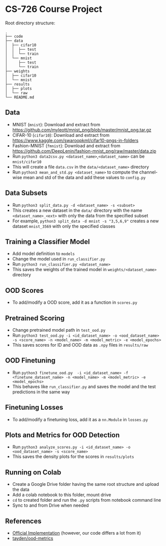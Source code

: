 # CS-726 Course Project
  
Root directory structure:
```
.
├── code
├── data
│  ├── cifar10
│  │  ├── test
│  │  └── train
│  └── mnist
│     ├── test
│     └── train
├── weights
│  ├── cifar10
│  └── mnist
├── results
│  ├── plots
│  └── raw
└── README.md
```
  
## Data
- MNIST (`mnist`): Download and extract from https://github.com/myleott/mnist_png/blob/master/mnist_png.tar.gz 
- CIFAR-10 (`cifar10`): Download and extract from https://www.kaggle.com/swaroopkml/cifar10-pngs-in-folders
- Fashion-MNIST (`fmnist`): Download and extract from https://github.com/DeepLenin/fashion-mnist_png/raw/master/data.zip
- Run `python3 data2csv.py <dataset_name>`,`<dataset_name>` can be `mnist/cifar10`
- This will create a file `data.csv` in the `data/<dataset_name>` directory
- Run `python3 mean_and_std.py <dataset_name>` to compute the channel-wise mean and std of the data and add these values to `config.py`

## Data Subsets
- Run `python3 split_data.py -d <dataset_name> -s <subset>`
- This creates a new dataset in the `data/` directory with the name `<dataset_name>_<ext>` with only the data from the specified subset
- For example, `python3 split_data -d mnist -s "3,5,6,9"` creates a new dataset `mnist_3569` with only the specified classes

## Training a Classifier Model
- Add model definition to `models`
- Change the model used in `run_classifier.py`
- Run `python3 run_classifier.py <dataset_name>`
- This saves the weights of the trained model in `weights/<dataset_name>` directory

## OOD Scores
- To add/modify a OOD score, add it as a function in `scores.py`

## Pretrained Scoring
- Change pretrained model path in `test_ood.py`
- Run `python3 test_ood.py -i <id_dataset_name> -o <ood_dataset_name> -s <score_name> -n <model_name> -m <model_metric> -e <model_epochs>`
- This saves scores for ID and OOD data as `.npy` files in `results/raw`

## OOD Finetuning
- Run `python3 finetune_ood.py  -i <id_dataset_name> -f <finetune_dataset_name> -n <model_name> -m <model_metric> -e <model_epochs>`
- This behaves like `run_classifier.py` and saves the model and the test predictions in the same way

## Finetuning Losses
- To add/modify a finetuning loss, add it as a `nn.Module` in `losses.py`

## Plots and Metrics for OOD Detection
- Run `python3 analyze_scores.py -i <id_dataset_name> -o <ood_dataset_name> -s <score_name>`
- This saves the density plots for the scores in `results/plots` 

## Running on Colab
- Create a Google Drive folder having the same root structure and upload the data
- Add a colab notebook to this folder, mount drive
- `cd` to created folder and run the `.py` scripts from notebook command line
- Sync to and from Drive when needed

## References
- [Official Implementation](https://github.com/wetliu/energy_ood) (however, our code differs a lot from it)
- [tayden/ood-metrics](https://github.com/tayden/ood-metrics)
